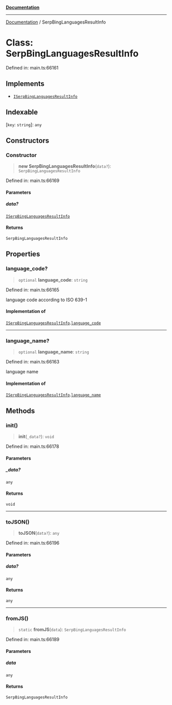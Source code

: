 [**Documentation**](../README.md)

***

[Documentation](../README.md) / SerpBingLanguagesResultInfo

# Class: SerpBingLanguagesResultInfo

Defined in: main.ts:66161

## Implements

- [`ISerpBingLanguagesResultInfo`](../interfaces/ISerpBingLanguagesResultInfo.md)

## Indexable

\[`key`: `string`\]: `any`

## Constructors

### Constructor

> **new SerpBingLanguagesResultInfo**(`data?`): `SerpBingLanguagesResultInfo`

Defined in: main.ts:66169

#### Parameters

##### data?

[`ISerpBingLanguagesResultInfo`](../interfaces/ISerpBingLanguagesResultInfo.md)

#### Returns

`SerpBingLanguagesResultInfo`

## Properties

### language\_code?

> `optional` **language\_code**: `string`

Defined in: main.ts:66165

language code according to ISO 639-1

#### Implementation of

[`ISerpBingLanguagesResultInfo`](../interfaces/ISerpBingLanguagesResultInfo.md).[`language_code`](../interfaces/ISerpBingLanguagesResultInfo.md#language_code)

***

### language\_name?

> `optional` **language\_name**: `string`

Defined in: main.ts:66163

language name

#### Implementation of

[`ISerpBingLanguagesResultInfo`](../interfaces/ISerpBingLanguagesResultInfo.md).[`language_name`](../interfaces/ISerpBingLanguagesResultInfo.md#language_name)

## Methods

### init()

> **init**(`_data?`): `void`

Defined in: main.ts:66178

#### Parameters

##### \_data?

`any`

#### Returns

`void`

***

### toJSON()

> **toJSON**(`data?`): `any`

Defined in: main.ts:66196

#### Parameters

##### data?

`any`

#### Returns

`any`

***

### fromJS()

> `static` **fromJS**(`data`): `SerpBingLanguagesResultInfo`

Defined in: main.ts:66189

#### Parameters

##### data

`any`

#### Returns

`SerpBingLanguagesResultInfo`
